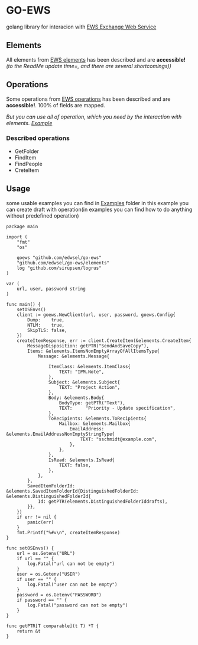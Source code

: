# GO-EWS

golang library for interacion with [EWS Exchange Web Service](https://learn.microsoft.com/en-us/exchange/client-developer/web-service-reference/web-services-reference-for-exchange) 


## Elements

All elements from [EWS elements](https://learn.microsoft.com/en-us/exchange/client-developer/web-service-reference/ews-xml-elements-in-exchange) has been described and are  **accessible!**
*(to the ReadMe update time=, and there are several shortcomings))*

## Operations

Some operations from [EWS operations](https://learn.microsoft.com/en-us/exchange/client-developer/web-service-reference/ews-operations-in-exchange) has been described and are  **accessible!**.  100% of fields are mapped.

*But you can use all of operation, which you need by the interaction with elements. [Example](https://github.com/edwsel/go-ews/blob/main/examples/getCalendarItemProperty/main.go)*

### Described operations

 - GetFolder
 - FindItem
 - FindPeople
 - CreteItem

## Usage

some usable examples you can find in [Examples](https://github.com/edwsel/go-ews/blob/main/examples/) folder
in this example you can create draft with operation(in examples you can find how to do anything without predefined operation)

    package main

    import (
        "fmt"
        "os"

        goews "github.com/edwsel/go-ews"
        "github.com/edwsel/go-ews/elements"
        log "github.com/sirupsen/logrus"
    )

    var (
        url, user, password string
    )

    func main() {
        setOSEnvs()
        client := goews.NewClient(url, user, password, goews.Config{
            Dump:    true,
            NTLM:    true,
            SkipTLS: false,
        })
        createItemResponse, err := client.CreateItem(&elements.CreateItem{
            MessageDisposition: getPTR("SendAndSaveCopy"),
            Items: &elements.ItemsNonEmptyArrayOfAllItemsType{
                Message: &elements.Message{
                    
                    ItemClass: &elements.ItemClass{
                        TEXT: "IPM.Note",
                    },
                    Subject: &elements.Subject{
                        TEXT: "Project Action",
                    },
                    Body: &elements.Body{
                        BodyType: getPTR("Text"),
                        TEXT:     "Priority - Update specification",
                    },
                    ToRecipients: &elements.ToRecipients{
                        Mailbox: &elements.Mailbox{
                            EmailAddress: &elements.EmailAddressNonEmptyStringType{
                                TEXT: "sschmidt@example.com",
                            },
                        },
                    },
                    IsRead: &elements.IsRead{
                        TEXT: false,
                    },
                },
            },
            SavedItemFolderId: &elements.SavedItemFolderId{DistinguishedFolderId: &elements.DistinguishedFolderId{
                Id: getPTR(elements.DistinguishedFolderIddrafts),
            }},
        })
        if err != nil {
            panic(err)
        }
        fmt.Printf("%#v\n", createItemResponse)
    }

    func setOSEnvs() {
        url = os.Getenv("URL")
        if url == "" {
            log.Fatal("url can not be empty")
        }
        user = os.Getenv("USER")
        if user == "" {
            log.Fatal("user can not be empty")
        }
        password = os.Getenv("PASSWORD")
        if password == "" {
            log.Fatal("password can not be empty")
        }
    }

    func getPTR[T comparable](t T) *T {
        return &t
    }


